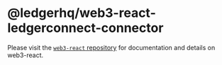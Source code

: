 # @ledgerhq/web3-react-ledgerconnect-connector

Please visit the [`web3-react` repository](https://github.com/NoahZinsmeister/web3-react) for documentation and details on
web3-react.
